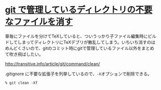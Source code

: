 # [git で管理しているディレクトリの不要なファイルを消す](/2014/02/08/git-management-dont-arc.html)

章毎にファイルを分けてTeXしていると、ついうっかり子ファイル編集時にビルドしてしまってディレクトリにTeXデブリが散乱してしまう。いちいち消すのはめんどくさいので、gitのコミット時にgitで管理しているファイル以外をまとめて吹き飛ばしたい。

http://transitive.info/article/git/command/clean/

.gitignore に不要な拡張子を列挙しているので、`-X`オプションで削除できる。

```
% git clean -Xf
```
